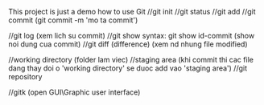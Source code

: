 This project is just a demo how to use Git
//git init
//git status
//git add
//git commit (git commit -m 'mo ta commit')

//git log (xem lich su commit)
//git show syntax: git show id-commit (show noi dung cua commit)
//git diff (difference) (xem nd nhung file modified)

//working directory (folder lam viec)
//staging area (khi commit thi cac file dang thay doi o 'working directory' se duoc add vao 'staging area')
//git repository

//gitk (open GUI\Graphic user interface)